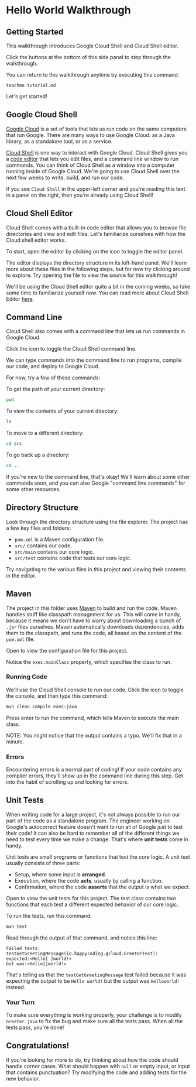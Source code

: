# Hello World Walkthrough

## Getting Started

This walkthrough introduces Google Cloud Shell and Cloud Shell editor.

Click the buttons at the bottom of this side panel to step through the walkthrough.

You can return to this walkthrough anytime by executing this command:

```
teachme tutorial.md
```

Let's get started!

## Google Cloud Shell

[Google Cloud](https://cloud.google.com/) is a set of tools that lets us run code on the same computers that run Google. There are many ways to use Google Cloud: as a Java library, as a standalone tool, or as a service.

[Cloud Shell](https://cloud.google.com/shell/) is one way to interact with Google Cloud. Cloud Shell gives you a [code editor](https://cloud.google.com/shell/docs/viewing-and-editing-files) that lets you edit files, and a command line window to run commands. You can think of Cloud Shell as a window into a computer running inside of Google Cloud. We're going to use Cloud Shell over the next few weeks to write, build, and run our code.

If you see `Cloud Shell` in the upper-left corner and you're reading this text in a panel on the right, then you're already using Cloud Shell!

## Cloud Shell Editor

Cloud Shell comes with a built-in code editor that allows you to browse file directories and view and edit files. Let's familiarize ourselves with how the Cloud shell editor works.

To start, open the editor by clicking on the <walkthrough-cloud-shell-editor-icon></walkthrough-cloud-shell-editor-icon> icon to toggle the editor panel.

The editor displays the directory structure in its left-hand panel. We'll learn more about these files in the following steps, but for now try clicking around to explore. Try opening the <walkthrough-editor-open-file filePath="gcloud-tutorials/hello-world/tutorial.md" text="tutorial.md"></walkthrough-editor-open-file> file to view the source for this walkthrough!

We'll be using the Cloud Shell editor quite a bit in the coming weeks, so take some time to familiarize yourself now. You can read more about Cloud Shell Editor [here](https://cloud.google.com/shell/docs/viewing-and-editing-files).

## Command Line

Cloud Shell also comes with a command line that lets us run commands in Google Cloud.

Click the <walkthrough-cloud-shell-icon></walkthrough-cloud-shell-icon> icon to toggle the Cloud Shell command line.

We can type commands into the command line to run programs, compile our code, and deploy to Google Cloud.

For now, try a few of these commands:

To get the path of your current directory:

```bash
pwd
```

To view the contents of your current directory:

```bash
ls
```

To move to a different directory:

```bash
cd src
```

To go back up a directory:

```bash
cd ..
```

If you're new to the command line, that's okay! We'll learn about some other commands soon, and you can also Google "command line commands" for some other resources.

## Directory Structure

Look through the directory structure using the file explorer. The project has a few key files and folders:

- `pom.xml` is a Maven configuration file.
- `src/` contains our code.
- `src/main` contains our core logic.
- `src/test` contains code that tests our core logic.

Try navigating to the various files in this project and viewing their contents in the editor.

## Maven

The project in this folder uses [Maven](https://maven.apache.org/) to build and run the code. Maven handles stuff like classpath management for us. This will come in handy, because it means we don't have to worry about downloading a bunch of `.jar` files ourselves. Maven automatically downloads dependencies, adds them to the classpath, and runs the code, all based on the content of the `pom.xml` file.

Open <walkthrough-editor-open-file filePath="gcloud-tutorials/hello-world/pom.xml" text="pom.xml">
</walkthrough-editor-open-file> to view the configuration file for this project.

Notice the `exec.mainClass` property, which specifies the class to run.

### Running Code

We'll use the Cloud Shell console to run our code. Click the <walkthrough-cloud-shell-icon></walkthrough-cloud-shell-icon> icon to toggle the console, and then type this command:

```bash
mvn clean compile exec:java
```

Press enter to run the command, which tells Maven to execute the main class.

NOTE: You might notice that the output contains a typo. We'll fix that in a minute.

### Errors

Encountering errors is a normal part of coding! If your code contains any compiler errors, they'll show up in the command line during this step. Get into the habit of scrolling up and looking for errors.

## Unit Tests

When writing code for a large project, it's not always possible to run our part of the code as a standalone program. The engineer working on Google's autocorrect feature doesn't want to run all of Google just to test their code! It can also be hard to remember all of the different things we need to test every time we make a change. That's where **unit tests** come in handy.

Unit tests are small programs or functions that test the core logic. A unit test usually consists of three parts:

- Setup, where some input is **arranged**.
- Execution, where the code **acts**, usually by calling a function.
- Confirmation, where the code **asserts** that the output is what we expect.

Open <walkthrough-editor-open-file filePath="gcloud-tutorials/hello-world/src/test/java/io/happycoding/gcloud/GreeterTest.java" text="GreeterTest.java"></walkthrough-editor-open-file> to view the unit tests for this project. The test class contains two functions that each test a different expected behavior of our core logic.

To run the tests, run this command:

```bash
mvn test
```

Read through the output of that command, and notice this line:

```
Failed tests:
testGetGreetingMessage(io.happycoding.gcloud.GreeterTest):
expected:<Hello[ ]world!>
but was:<Hello[]world!>
```

That's telling us that the `testGetGreetingMessage` test failed because it was expecting the output to be `Hello world!` but the output was `Helloworld!` instead.

### Your Turn

To make sure everything is working properly, your challenge is to modify `Greeter.java` to fix the bug and make sure all the tests pass. When all the tests pass, you're done!

## Congratulations!

<walkthrough-conclusion-trophy></walkthrough-conclusion-trophy>

If you're looking for more to do, try thinking about how the code should handle corner cases. What should happen with `null` or empty input, or input that contains punctuation? Try modifying the code and adding tests for the new behavior.
